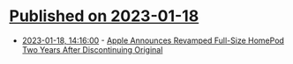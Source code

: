# [Published on 2023-01-18](index.md)

* [2023-01-18, 14:16:00](https://apple.slashdot.org/story/23/01/18/1416253/apple-announces-revamped-full-size-homepod-two-years-after-discontinuing-original?utm_source=rss1.0mainlinkanon&utm_medium=feed) - [Apple Announces Revamped Full-Size HomePod Two Years After Discontinuing Original](https://apple.slashdot.org/story/23/01/18/1416253/apple-announces-revamped-full-size-homepod-two-years-after-discontinuing-original?utm_source=rss1.0mainlinkanon&utm_medium=feed)
